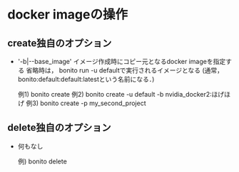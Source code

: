 # docker imageの操作

## create独自のオプション
- '-b|--base_image'
  イメージ作成時にコピー元となるdocker imageを指定する
  省略時は， bonito run -u defaultで実行されるイメージとなる (通常，bonito:default:default:latestという名前になる．)

    例1) bonito create
    例2) bonito create -u default -b nvidia_docker2:ほげほげ
    例3) bonito create -p my_second_project

## delete独自のオプション
- 何もなし

    例) bonito delete
